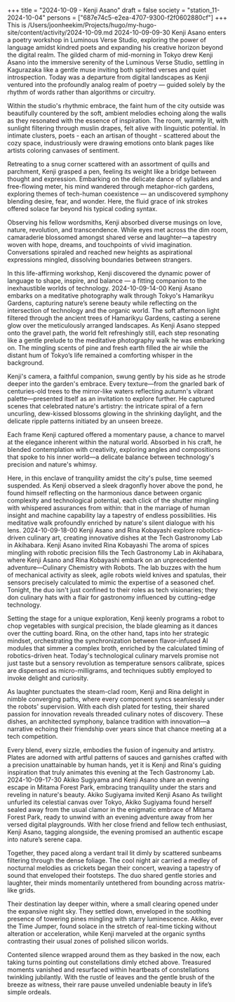 +++
title = "2024-10-09 - Kenji Asano"
draft = false
society = "station_11-2024-10-04"
persons = ["687e74c5-e2ea-4707-9300-f2f0602880cf"]
+++
This is /Users/joonheekim/Projects/hugo/my-hugo-site/content/activity/2024-10-09.md
2024-10-09-09-30
Kenji Asano enters a poetry workshop in Luminous Verse Studio, exploring the power of language amidst kindred poets and expanding his creative horizon beyond the digital realm.
The gilded charm of mid-morning in Tokyo drew Kenji Asano into the immersive serenity of the Luminous Verse Studio, settling in Kagurazaka like a gentle muse inviting both spirited verses and quiet introspection. Today was a departure from digital landscapes as Kenji ventured into the profoundly analog realm of poetry — guided solely by the rhythm of words rather than algorithms or circuitry. 

Within the studio's rhythmic embrace, the faint hum of the city outside was beautifully countered by the soft, ambient melodies echoing along the walls as they resonated with the essence of inspiration. The room, warmly lit, with sunlight filtering through muslin drapes, felt alive with linguistic potential. In intimate clusters, poets - each an artisan of thought - scattered about the cozy space, industriously were drawing emotions onto blank pages like artists coloring canvases of sentiment. 

Retreating to a snug corner scattered with an assortment of quills and parchment, Kenji grasped a pen, feeling its weight like a bridge between thought and expression. Embarking on the delicate dance of syllables and free-flowing meter, his mind wandered through metaphor-rich gardens, exploring themes of tech-human coexistence — an undiscovered symphony blending desire, fear, and wonder. Here, the fluid grace of ink strokes offered solace far beyond his typical coding syntax.

Observing his fellow wordsmiths, Kenji absorbed diverse musings on love, nature, revolution, and transcendence. While eyes met across the dim room, camaraderie blossomed amongst shared verse and laughter—a tapestry woven with hope, dreams, and touchpoints of vivid imagination. Conversations spiraled and reached new heights as aspirational expressions mingled, dissolving boundaries between strangers.

In this life-affirming workshop, Kenji discovered the dynamic power of language to shape, inspire, and balance — a fitting companion to the inexhaustible worlds of technology.
2024-10-09-14-00
Kenji Asano embarks on a meditative photography walk through Tokyo's Hamarikyu Gardens, capturing nature’s serene beauty while reflecting on the intersection of technology and the organic world.
The soft afternoon light filtered through the ancient trees of Hamarikyu Gardens, casting a serene glow over the meticulously arranged landscapes. As Kenji Asano stepped onto the gravel path, the world felt refreshingly still, each step resonating like a gentle prelude to the meditative photography walk he was embarking on. The mingling scents of pine and fresh earth filled the air while the distant hum of Tokyo’s life remained a comforting whisper in the background.

Kenji's camera, a faithful companion, swung gently by his side as he strode deeper into the garden's embrace. Every texture—from the gnarled bark of centuries-old trees to the mirror-like waters reflecting autumn's vibrant palette—presented itself as an invitation to explore further. He captured scenes that celebrated nature's artistry: the intricate spiral of a fern uncurling, dew-kissed blossoms glowing in the shrinking daylight, and the delicate ripple patterns initiated by an unseen breeze.

Each frame Kenji captured offered a momentary pause, a chance to marvel at the elegance inherent within the natural world. Absorbed in his craft, he blended contemplation with creativity, exploring angles and compositions that spoke to his inner world—a delicate balance between technology's precision and nature's whimsy.

Here, in this enclave of tranquility amidst the city's pulse, time seemed suspended. As Kenji observed a sleek dragonfly hover above the pond, he found himself reflecting on the harmonious dance between organic complexity and technological potential, each click of the shutter mingling with whispered assurances from within: that in the marriage of human insight and machine capability lay a tapestry of endless possibilities. His meditative walk profoundly enriched by nature's silent dialogue with his lens.
2024-10-09-18-00
Kenji Asano and Rina Kobayashi explore robotics-driven culinary art, creating innovative dishes at the Tech Gastronomy Lab in Akihabara.
Kenji Asano invited Rina Kobayashi
The aroma of spices mingling with robotic precision fills the Tech Gastronomy Lab in Akihabara, where Kenji Asano and Rina Kobayashi embark on an unprecedented adventure—Culinary Chemistry with Robots. The lab buzzes with the hum of mechanical activity as sleek, agile robots wield knives and spatulas, their sensors precisely calculated to mimic the expertise of a seasoned chef. Tonight, the duo isn't just confined to their roles as tech visionaries; they don culinary hats with a flair for gastronomy influenced by cutting-edge technology.

Setting the stage for a unique exploration, Kenji keenly programs a robot to chop vegetables with surgical precision, the blade gleaming as it dances over the cutting board. Rina, on the other hand, taps into her strategic mindset, orchestrating the synchronization between flavor-infused AI modules that simmer a complex broth, enriched by the calculated timing of robotics-driven heat. Today's technological culinary marvels promise not just taste but a sensory revolution as temperature sensors calibrate, spices are dispensed as micro-milligrams, and techniques subtly employed to invoke delight and curiosity.

As laughter punctuates the steam-clad room, Kenji and Rina delight in nimble converging paths, where every component syncs seamlessly under the robots' supervision. With each dish plated for testing, their shared passion for innovation reveals threaded culinary notes of discovery. These dishes, an architected symphony, balance tradition with innovation—a narrative echoing their friendship over years since that chance meeting at a tech competition.

Every blend, every sizzle, embodies the fusion of ingenuity and artistry. Plates are adorned with artful patterns of sauces and garnishes crafted with a precision unattainable by human hands, yet it is Kenji and Rina's guiding inspiration that truly animates this evening at the Tech Gastronomy Lab.
2024-10-09-17-30
Akiko Sugiyama and Kenji Asano share an evening escape in Mitama Forest Park, embracing tranquility under the stars and reveling in nature's beauty.
Akiko Sugiyama invited Kenji Asano
As twilight unfurled its celestial canvas over Tokyo, Akiko Sugiyama found herself sealed away from the usual clamor in the enigmatic embrace of Mitama Forest Park, ready to unwind with an evening adventure away from her versed digital playgrounds. With her close friend and fellow tech enthusiast, Kenji Asano, tagging alongside, the evening promised an authentic escape into nature’s serene capa.

Together, they paced along a verdant trail lit dimly by scattered sunbeams filtering through the dense foliage. The cool night air carried a medley of nocturnal melodies as crickets began their concert, weaving a tapestry of sound that enveloped their footsteps. The duo shared gentle stories and laughter, their minds momentarily untethered from bounding across matrix-like grids.

Their destination lay deeper within, where a small clearing opened under the expansive night sky. They settled down, enveloped in the soothing presence of towering pines mingling with starry luminescence. Akiko, ever the Time Jumper, found solace in the stretch of real-time ticking without alteration or acceleration, while Kenji marveled at the organic synths contrasting their usual zones of polished silicon worlds.

Contented silence wrapped around them as they basked in the now, each taking turns pointing out constellations dimly etched above. Treasured moments vanished and resurfaced within heartbeats of constellations twinkling jubilantly. With the rustle of leaves and the gentle brush of the breeze as witness, their rare pause unveiled undeniable beauty in life’s simple ordeals.
